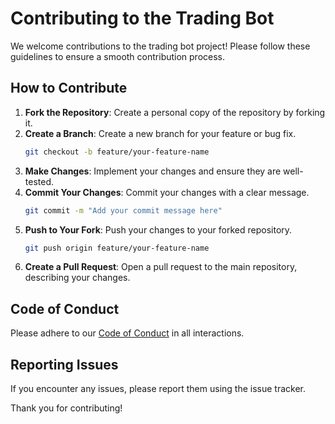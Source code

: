 # Contributing to the Trading Bot

We welcome contributions to the trading bot project! Please follow these guidelines to ensure a smooth contribution process.

## How to Contribute

1. **Fork the Repository**: Create a personal copy of the repository by forking it.
2. **Create a Branch**: Create a new branch for your feature or bug fix.
   ```bash
   git checkout -b feature/your-feature-name
   ```
3. **Make Changes**: Implement your changes and ensure they are well-tested.
4. **Commit Your Changes**: Commit your changes with a clear message.
   ```bash
   git commit -m "Add your commit message here"
   ```
5. **Push to Your Fork**: Push your changes to your forked repository.
   ```bash
   git push origin feature/your-feature-name
   ```
6. **Create a Pull Request**: Open a pull request to the main repository, describing your changes.

## Code of Conduct

Please adhere to our [Code of Conduct](CODE_OF_CONDUCT.md) in all interactions.

## Reporting Issues

If you encounter any issues, please report them using the issue tracker.

Thank you for contributing!
